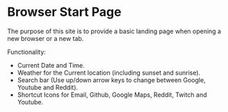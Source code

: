 # Browser Start Page

The purpose of this site is to provide a basic landing page when opening a new browser or a new tab.

Functionality:
* Current Date and Time.
* Weather for the Current location (including sunset and sunrise).
* Search bar (Use up/down arrow keys to change between Google, Youtube and Reddit).
* Shortcut Icons for Email, Github, Google Maps, Reddit, Twitch and Youtube.